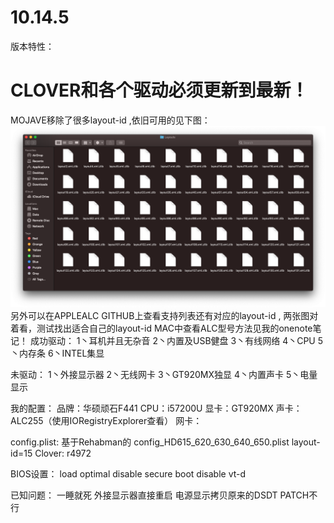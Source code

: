 # 10.14.5

版本特性：
   # CLOVER和各个驱动必须更新到最新！
   MOJAVE移除了很多layout-id ,依旧可用的见下图：
   ![image](https://github.com/Fr3027/hackintosh/raw/master/imgs/layouts.png)
   另外可以在APPLEALC GITHUB上查看支持列表还有对应的layout-id , 两张图对着看，测试找出适合自己的layout-id
   MAC中查看ALC型号方法见我的onenote笔记！
成功驱动：
  1丶耳机并且无杂音
  2丶内置及USB健盘
  3丶有线网络
  4丶CPU
  5丶内存条
  6丶INTEL集显
  
未驱动：
  1丶外接显示器
  2丶无线网卡
  3丶GT920MX独显
  4丶内置声卡
  5丶电量显示
  
我的配置：
  品牌：华硕顽石F441
  CPU：i57200U
  显卡：GT920MX
  声卡：ALC255（使用IORegistryExplorer查看）
  网卡：
  
config.plist:
  基于Rehabman的 config_HD615_620_630_640_650.plist
  layout-id=15
  Clover: r4972
  
BIOS设置：
  load optimal
  disable secure boot 
  disable vt-d

已知问题：
    一睡就死
    外接显示器直接重启
    电源显示拷贝原来的DSDT PATCH不行
  
